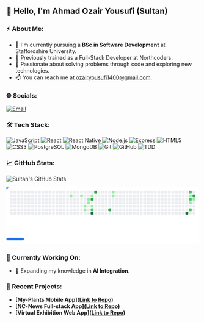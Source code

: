 ## 👋 Hello, I'm Ahmad Ozair Yousufi (Sultan)

### ⚡ About Me:
- 🚀 I'm currently pursuing a **BSc in Software Development** at Staffordshire University.
- 🔭 Previously trained as a Full-Stack Developer at Northcoders.
- 🌱 Passionate about solving problems through code and exploring new technologies.
- 📫 You can reach me at [ozairyousufi1400@gmail.com](mailto:ozairyousufi1400@gmail.com).

### 🌐 Socials:
[![Email](https://img.shields.io/badge/-Email-red?style=flat-square&logo=gmail)](mailto:ozairyousufi1400@gmail.com)

### 🛠️ Tech Stack:
![JavaScript](https://img.shields.io/badge/-JavaScript-black?logo=javascript&style=flat-square)
![React](https://img.shields.io/badge/-ReactJS-blue?logo=react&style=flat-square)
![React Native](https://img.shields.io/badge/-React%20Native-blue?logo=react&style=flat-square)
![Node.js](https://img.shields.io/badge/-Node.js-green?logo=node.js&style=flat-square)
![Express](https://img.shields.io/badge/-ExpressJS-gray?logo=express&style=flat-square)
![HTML5](https://img.shields.io/badge/-HTML5-orange?logo=html5&style=flat-square)
![CSS3](https://img.shields.io/badge/-CSS3-blue?logo=css3&style=flat-square)
![PostgreSQL](https://img.shields.io/badge/-PostgreSQL-blue?logo=postgresql&style=flat-square)
![MongoDB](https://img.shields.io/badge/-MongoDB-green?logo=mongodb&style=flat-square)
![Git](https://img.shields.io/badge/-Git-red?logo=git&style=flat-square)
![GitHub](https://img.shields.io/badge/-GitHub-black?logo=github&style=flat-square)
![TDD](https://img.shields.io/badge/-TDD-lightgray?logo=jest&style=flat-square)

### 📈 GitHub Stats:
![Sultan's GitHub Stats](https://github-readme-stats.vercel.app/api?username=AOYousufi&show_icons=true&theme=radical&hide_border=true&count_private=true)

<picture>
  <source media="(prefers-color-scheme: dark)" srcset="https://raw.githubusercontent.com/AOYousufi/AOYousufi/github-breakout/images/breakout-dark.svg" />
  <source media="(prefers-color-scheme: light)" srcset="https://raw.githubusercontent.com/AOYousufi/AOYousufi/github-breakout/images/breakout-light.svg" />
  <img alt="Breakout Game" src="https://raw.githubusercontent.com/AOYousufi/AOYousufi/github-breakout/images/breakout-light.svg" />
</picture>

### 🎯 Currently Working On:
- 📱 Expanding my knowledge in **AI Integration**.

### 🚩 Recent Projects:
- **[My-Plants Mobile App]([Link to Repo](https://github.com/AOYousufi/my-plants-FE))**
- **[NC-News Full-stack App]([Link to Repo](https://github.com/AOYousufi/NC-News-BE))**
- **[Virtual Exhibition Web App]([Link to Repo](https://github.com/AOYousufi/Virtual-Exhibiton))**
